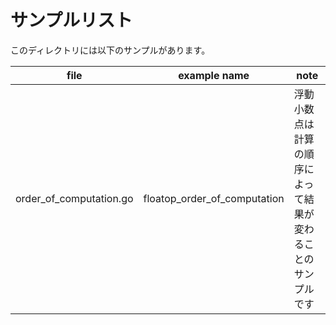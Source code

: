# サンプルリスト

このディレクトリには以下のサンプルがあります。

|file|example name|note|
|----|------------|----|
|order\_of\_computation.go|floatop\_order\_of\_computation|浮動小数点は計算の順序によって結果が変わることのサンプルです|

